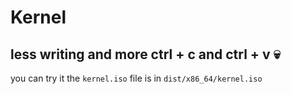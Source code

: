 # Kernel 
## less writing and more ctrl + c and ctrl + v 💀

you can try it the `kernel.iso` file is in `dist/x86_64/kernel.iso`
